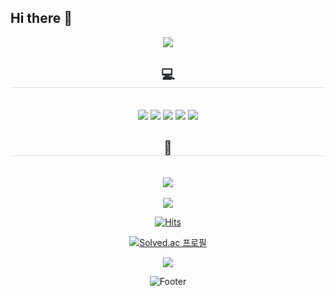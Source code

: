 ## Hi there 👋

<div align= "center">
    <img src="https://capsule-render.vercel.app/api?type=waving&color=0:ffccf1,100:fff894&height=120&text=ପ૮{˶•%20༝%20•˶}აଓㅤㅤㅤㅤㅤㅤㅤㅤㅤwelcome!&animation=twinkling&fontColor=ffc7c7&fontSize=40" />
    </div>
    <div align= "center">
    <h2 style="border-bottom: 1px solid #d8dee4; color: #282d33;"> 💻 </h2> <br> 
    <div style="margin: 0 auto; text-align: center;" align= "center"> <img src="https://img.shields.io/badge/C-A8B9CC?style=flat-square&logo=C&logoColor=white">
          <img src="https://img.shields.io/badge/Python-3776AB?style=flat-square&logo=Python&logoColor=white">
          <img src="https://img.shields.io/badge/Notion-000000?style=flat-square&logo=Notion&logoColor=white">
          <img src="https://img.shields.io/badge/Git-F05032?style=flat-square&logo=Git&logoColor=white">
          <img src="https://img.shields.io/badge/Java-007396?style=flat-square&logo=Java&logoColor=white">
          <br/></div>
    </div>
    <div align= "center">
    <h2 style="border-bottom: 1px solid #d8dee4; color: #282d33;"> 📱 </h2> <br> 
    <div align= "center"> <a href=mailto:miso5@naver.com> <img src="https://img.shields.io/badge/N mail-2DB400?style=flat-square&logo=N mail&logoColor=white&link=mailto:miso5@naver.com"> </a>
          </div>  <br> 
    <div align= "center"> <a href="https://hits.seeyoufarm.com"> <img src="https://hits.seeyoufarm.com/api/count/incr/badge.svg?url=https%3A%2F%2Fgithub.com%2Fmill-5%2F&count_bg=%23000000&title_bg=%23000000&icon=github.svg&icon_color=%23FFFFFF&title=GitHub&edge_flat=false"/></a>



[![Hits](https://hits.seeyoufarm.com/api/count/incr/badge.svg?url=https%3A%2F%2Fgithub.com%2Fmill-5&count_bg=%23000000&title_bg=%23000000&icon=github.svg&icon_color=%23FFFFFF&title=hits&edge_flat=true)](https://hits.seeyoufarm.com)


[![Solved.ac
프로필](http://mazassumnida.wtf/api/mini/generate_badge?boj=sympathy0513)](https://solved.ac/sympathy0513)

 <img src="http://mazandi.herokuapp.com/api?handle={sympathy0513}&theme=warm"/>

        
![Footer](https://capsule-render.vercel.app/api?type=waving&color=0:ffccf1,100:fff894&height=120&section=footer)
       </div> 
    </div>
    






